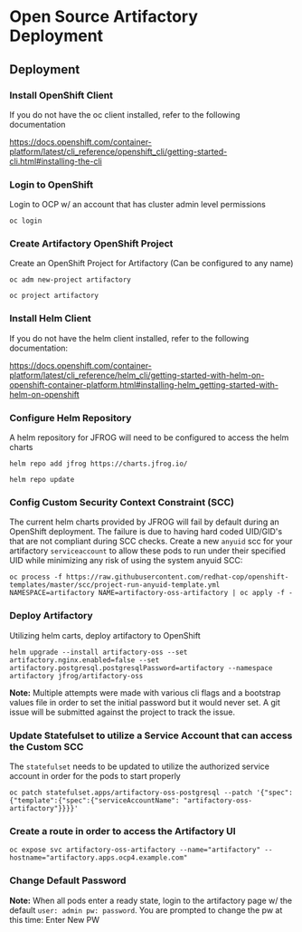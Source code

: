 # Open Source Artifactory Deployment

## Deployment


### Install OpenShift Client 
If you do not have the oc client installed, refer to the following documentation

https://docs.openshift.com/container-platform/latest/cli_reference/openshift_cli/getting-started-cli.html#installing-the-cli

### Login to OpenShift
Login to OCP w/ an account that has cluster admin level permissions

```
oc login
```


### Create Artifactory OpenShift Project
Create an OpenShift Project for Artifactory (Can be configured to any name)

```
oc adm new-project artifactory
```

```
oc project artifactory
```

### Install Helm Client
If you do not have the helm client installed, refer to the following documentation:

https://docs.openshift.com/container-platform/latest/cli_reference/helm_cli/getting-started-with-helm-on-openshift-container-platform.html#installing-helm_getting-started-with-helm-on-openshift

### Configure Helm Repository
A helm repository for JFROG will need to be configured to access the helm charts

```
helm repo add jfrog https://charts.jfrog.io/
```
```
helm repo update
```

### Config Custom Security Context Constraint (SCC)
The current helm charts provided by JFROG will fail by default during an OpenShift deployment. The failure is due to having hard coded UID/GID's that are not compliant during SCC checks. Create a new `anyuid` scc for your artifactory `serviceaccount` to allow these pods to run under their specified UID while minimizing any risk of using the system anyuid SCC:

```
oc process -f https://raw.githubusercontent.com/redhat-cop/openshift-templates/master/scc/project-run-anyuid-template.yml NAMESPACE=artifactory NAME=artifactory-oss-artifactory | oc apply -f -
```

### Deploy Artifactory
Utilizing helm carts, deploy artifactory to OpenShift
```
helm upgrade --install artifactory-oss --set artifactory.nginx.enabled=false --set artifactory.postgresql.postgresqlPassword=artifactory --namespace artifactory jfrog/artifactory-oss
```
**Note:** Multiple attempts were made with various cli flags and a bootstrap values file in order to set the initial password but it would never set. A git issue will be submitted against the project to track the issue.

### Update Statefulset to utilize a Service Account that can access the Custom SCC
The `statefulset` needs to be updated to utilize the authorized service account in order for the pods to start properly

```
oc patch statefulset.apps/artifactory-oss-postgresql --patch '{"spec":{"template":{"spec":{"serviceAccountName": "artifactory-oss-artifactory"}}}}'
```

### Create a route in order to access the Artifactory UI

```
oc expose svc artifactory-oss-artifactory --name="artifactory" --hostname="artifactory.apps.ocp4.example.com"
```

### Change Default Password
**Note:** When all pods enter a ready state, login to the artifactory page w/ the default `user: admin pw: password`. You are prompted to change the pw at this time: Enter New PW
